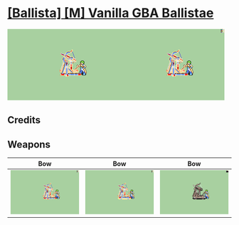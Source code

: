 # [\[Ballista\] \[M\] Vanilla GBA Ballistae](./)

<img src="./5.%20Bow%20(FE6%20Ballista)/Bow_000.png" alt="[Ballista] [M] Vanilla GBA Ballistae standing" />

## Credits



## Weapons


|Bow |Bow |Bow |
|  :---: | :---: | :---: |
| <img alt="Bow animation" src="./5.%20Bow%20(FE6%20Ballista)/Bow.gif" /> | <img alt="Bow animation" src="./5.%20Bow%20(FE7%20Ballista)/Bow.gif" /> | <img alt="Bow animation" src="./5.%20Bow%20(FE8%20Ballista)/Bow.gif" /> |
